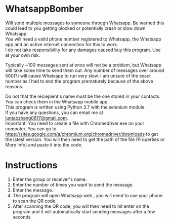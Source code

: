 # WhatsappBomber
Will send multiple messages to someone through Whatsapp. Be warned this could lead to you getting blocked or potentially crash or slow down Whatsapp.\
You will need a valid phone number registered to Whatsapp, the Whatsapp app and an active internet connection for this to work. \
I do not take responsibility for any damages caused buy this program. Use at your own risk. 

Typically ~100 messages sent at once will not be a problem, but Whatsapp will take some time to send them out. Any number of messages over around 500(?) will cause Whatsapp to run very slow. I am unsure of the exact number as I had to end the program prematurely because of the above reasons. 

Do not that the reciepient's name must be the one stored in your contacts. You can check them in the Whatsapp mobile app. \
This program is written using Python 3.7 with the selenium module. \
If you have any questions, you can email me at juntaozhang0617@gmail.com. \
Important: You need to create a file with Chromedriver.exe on your computer. You can go to https://sites.google.com/a/chromium.org/chromedriver/downloads to get the latest version. You will then need to get the path of the file (Properties or More Info) and paste it into the code.

# Instructions
<ol>
<li>Enter the group or receiver's name. 
<li>Enter the number of times you want to send the message. 
<li>Enter the message. 
<li>The program will open Whatsapp web , you will need to use your phone to scan the QR code. 
<li>After scanning the QR code, you will then need to hit enter on the program and it will automatically start sending messages after a few seconds</li>
<ol>
